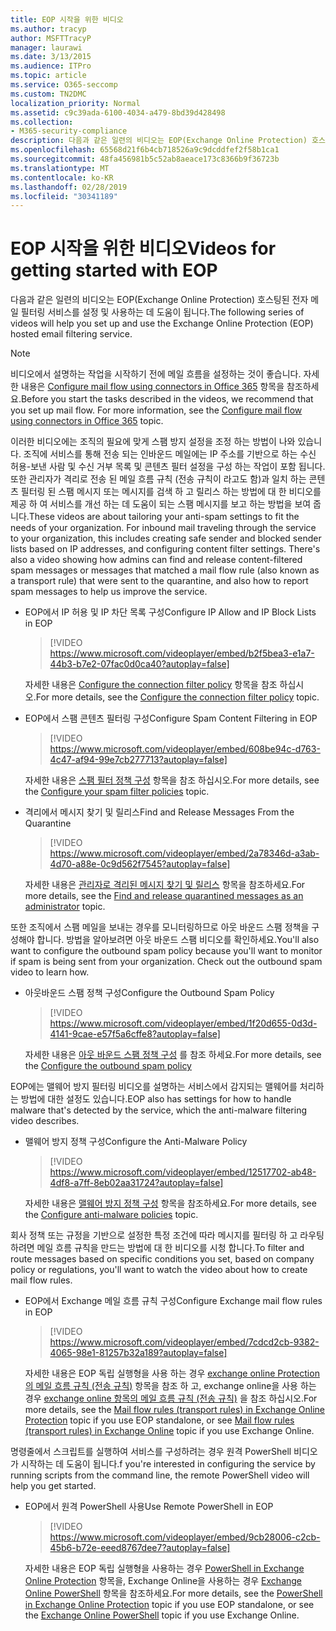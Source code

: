 ```yaml
---
title: EOP 시작을 위한 비디오
ms.author: tracyp
author: MSFTTracyP
manager: laurawi
ms.date: 3/13/2015
ms.audience: ITPro
ms.topic: article
ms.service: O365-seccomp
ms.custom: TN2DMC
localization_priority: Normal
ms.assetid: c9c39ada-6100-4034-a479-8bd39d428498
ms.collection:
- M365-security-compliance
description: 다음과 같은 일련의 비디오는 EOP(Exchange Online Protection) 호스팅된 전자 메일 필터링 서비스를 설정 및 사용하는 데 도움이 됩니다.
ms.openlocfilehash: 65568d21f6b4cb718526a9c9dcddfef2f58b1ca1
ms.sourcegitcommit: 48fa456981b5c52ab8aeace173c8366b9f36723b
ms.translationtype: MT
ms.contentlocale: ko-KR
ms.lasthandoff: 02/28/2019
ms.locfileid: "30341189"
---
```

# <a name="videos-for-getting-started-with-eop"></a><span data-ttu-id="3792e-103">EOP 시작을 위한 비디오</span><span class="sxs-lookup"><span data-stu-id="3792e-103">Videos for getting started with EOP</span></span>

<span data-ttu-id="3792e-104">다음과 같은 일련의 비디오는 EOP(Exchange Online Protection) 호스팅된 전자 메일 필터링 서비스를 설정 및 사용하는 데 도움이 됩니다.</span><span class="sxs-lookup"><span data-stu-id="3792e-104">The following series of videos will help you set up and use the Exchange Online Protection (EOP) hosted email filtering service.</span></span>
  
> [!NOTE]
> <span data-ttu-id="3792e-p101">비디오에서 설명하는 작업을 시작하기 전에 메일 흐름을 설정하는 것이 좋습니다. 자세한 내용은 [Configure mail flow using connectors in Office 365](http://technet.microsoft.com/library/854b5a50-4462-4836-a092-37e208d29624.aspx) 항목을 참조하세요.</span><span class="sxs-lookup"><span data-stu-id="3792e-p101">Before you start the tasks described in the videos, we recommend that you set up mail flow. For more information, see the [Configure mail flow using connectors in Office 365](http://technet.microsoft.com/library/854b5a50-4462-4836-a092-37e208d29624.aspx) topic.</span></span> 
  
<span data-ttu-id="3792e-p102">이러한 비디오에는 조직의 필요에 맞게 스팸 방지 설정을 조정 하는 방법이 나와 있습니다. 조직에 서비스를 통해 전송 되는 인바운드 메일에는 IP 주소를 기반으로 하는 수신 허용-보낸 사람 및 수신 거부 목록 및 콘텐츠 필터 설정을 구성 하는 작업이 포함 됩니다. 또한 관리자가 격리로 전송 된 메일 흐름 규칙 (전송 규칙이 라고도 함)과 일치 하는 콘텐츠 필터링 된 스팸 메시지 또는 메시지를 검색 하 고 릴리스 하는 방법에 대 한 비디오를 제공 하 여 서비스를 개선 하는 데 도움이 되는 스팸 메시지를 보고 하는 방법을 보여 줍니다.</span><span class="sxs-lookup"><span data-stu-id="3792e-p102">These videos are about tailoring your anti-spam settings to fit the needs of your organization. For inbound mail traveling through the service to your organization, this includes creating safe sender and blocked sender lists based on IP addresses, and configuring content filter settings. There's also a video showing how admins can find and release content-filtered spam messages or messages that matched a mail flow rule (also known as a transport rule) that were sent to the quarantine, and also how to report spam messages to help us improve the service.</span></span>
  
- <span data-ttu-id="3792e-110">EOP에서 IP 허용 및 IP 차단 목록 구성</span><span class="sxs-lookup"><span data-stu-id="3792e-110">Configure IP Allow and IP Block Lists in EOP</span></span>
    > [!VIDEO https://www.microsoft.com/videoplayer/embed/b2f5bea3-e1a7-44b3-b7e2-07fac0d0ca40?autoplay=false]
  
    <span data-ttu-id="3792e-111">자세한 내용은 [Configure the connection filter policy](../configure-the-connection-filter-policy.md) 항목을 참조 하십시오.</span><span class="sxs-lookup"><span data-stu-id="3792e-111">For more details, see the [Configure the connection filter policy](../configure-the-connection-filter-policy.md) topic.</span></span> 
    
- <span data-ttu-id="3792e-112">EOP에서 스팸 콘텐츠 필터링 구성</span><span class="sxs-lookup"><span data-stu-id="3792e-112">Configure Spam Content Filtering in EOP</span></span>
    > [!VIDEO https://www.microsoft.com/videoplayer/embed/608be94c-d763-4c47-af94-99e7cb277713?autoplay=false]
  
    <span data-ttu-id="3792e-113">자세한 내용은 [스팸 필터 정책 구성](../configure-your-spam-filter-policies.md) 항목을 참조 하십시오.</span><span class="sxs-lookup"><span data-stu-id="3792e-113">For more details, see the [Configure your spam filter policies](../configure-your-spam-filter-policies.md) topic.</span></span> 
    
- <span data-ttu-id="3792e-114">격리에서 메시지 찾기 및 릴리스</span><span class="sxs-lookup"><span data-stu-id="3792e-114">Find and Release Messages From the Quarantine</span></span>
    > [!VIDEO https://www.microsoft.com/videoplayer/embed/2a78346d-a3ab-4d70-a88e-0c9d562f7545?autoplay=false]
  
    <span data-ttu-id="3792e-115">자세한 내용은 [관리자로 격리된 메시지 찾기 및 릴리스](../find-and-release-quarantined-messages-as-an-administrator.md) 항목을 참조하세요.</span><span class="sxs-lookup"><span data-stu-id="3792e-115">For more details, see the [Find and release quarantined messages as an administrator](../find-and-release-quarantined-messages-as-an-administrator.md) topic.</span></span> 
    
<span data-ttu-id="3792e-p103">또한 조직에서 스팸 메일을 보내는 경우를 모니터링하므로 아웃 바운드 스팸 정책을 구성해야 합니다. 방법을 알아보려면 아웃 바운드 스팸 비디오를 확인하세요.</span><span class="sxs-lookup"><span data-stu-id="3792e-p103">You'll also want to configure the outbound spam policy because you'll want to monitor if spam is being sent from your organization. Check out the outbound spam video to learn how.</span></span>
  
- <span data-ttu-id="3792e-118">아웃바운드 스팸 정책 구성</span><span class="sxs-lookup"><span data-stu-id="3792e-118">Configure the Outbound Spam Policy</span></span>
    > [!VIDEO https://www.microsoft.com/videoplayer/embed/1f20d655-0d3d-4141-9cae-e57f5a6cffe8?autoplay=false]
  
    <span data-ttu-id="3792e-119">자세한 내용은 [아웃 바운드 스팸 정책 구성](../configure-the-outbound-spam-policy.md) 를 참조 하세요.</span><span class="sxs-lookup"><span data-stu-id="3792e-119">For more details, see the [Configure the outbound spam policy](../configure-the-outbound-spam-policy.md)</span></span>
    
<span data-ttu-id="3792e-120">EOP에는 맬웨어 방지 필터링 비디오를 설명하는 서비스에서 감지되는 맬웨어를 처리하는 방법에 대한 설정도 있습니다.</span><span class="sxs-lookup"><span data-stu-id="3792e-120">EOP also has settings for how to handle malware that's detected by the service, which the anti-malware filtering video describes.</span></span>
  
- <span data-ttu-id="3792e-121">맬웨어 방지 정책 구성</span><span class="sxs-lookup"><span data-stu-id="3792e-121">Configure the Anti-Malware Policy</span></span>
    > [!VIDEO https://www.microsoft.com/videoplayer/embed/12517702-ab48-4df8-a7ff-8eb02aa31724?autoplay=false]
  
    <span data-ttu-id="3792e-122">자세한 내용은 [맬웨어 방지 정책 구성](../configure-anti-malware-policies.md) 항목을 참조하세요.</span><span class="sxs-lookup"><span data-stu-id="3792e-122">For more details, see the [Configure anti-malware policies](../configure-anti-malware-policies.md) topic.</span></span> 
    
<span data-ttu-id="3792e-123">회사 정책 또는 규정을 기반으로 설정한 특정 조건에 따라 메시지를 필터링 하 고 라우팅하려면 메일 흐름 규칙을 만드는 방법에 대 한 비디오를 시청 합니다.</span><span class="sxs-lookup"><span data-stu-id="3792e-123">To filter and route messages based on specific conditions you set, based on company policy or regulations, you'll want to watch the video about how to create mail flow rules.</span></span>
  
- <span data-ttu-id="3792e-124">EOP에서 Exchange 메일 흐름 규칙 구성</span><span class="sxs-lookup"><span data-stu-id="3792e-124">Configure Exchange mail flow rules in EOP</span></span>
    > [!VIDEO https://www.microsoft.com/videoplayer/embed/7cdcd2cb-9382-4065-98e1-81257b32a189?autoplay=false]
  
    <span data-ttu-id="3792e-125">자세한 내용은 EOP 독립 실행형을 사용 하는 경우 [exchange online Protection의 메일 흐름 규칙 (전송 규칙)](mail-flow-rules-transport-rules-0.md) 항목을 참조 하 고, exchange online을 사용 하는 경우 [exchange online 항목의 메일 흐름 규칙 (전송 규칙)](http://technet.microsoft.com/library/743bd525-0ca2-426d-b76c-b4a052bc8886.aspx) 을 참조 하십시오.</span><span class="sxs-lookup"><span data-stu-id="3792e-125">For more details, see the [Mail flow rules (transport rules) in Exchange Online Protection](mail-flow-rules-transport-rules-0.md) topic if you use EOP standalone, or see [Mail flow rules (transport rules) in Exchange Online](http://technet.microsoft.com/library/743bd525-0ca2-426d-b76c-b4a052bc8886.aspx) topic if you use Exchange Online.</span></span>
    
<span data-ttu-id="3792e-126">명령줄에서 스크립트를 실행하여 서비스를 구성하려는 경우 원격 PowerShell 비디오가 시작하는 데 도움이 됩니다.</span><span class="sxs-lookup"><span data-stu-id="3792e-126">f you're interested in configuring the service by running scripts from the command line, the remote PowerShell video will help you get started.</span></span>
  
- <span data-ttu-id="3792e-127">EOP에서 원격 PowerShell 사용</span><span class="sxs-lookup"><span data-stu-id="3792e-127">Use Remote PowerShell in EOP</span></span>
    > [!VIDEO https://www.microsoft.com/videoplayer/embed/9cb28006-c2cb-45b6-b72e-eeed8767dee7?autoplay=false]
  
    <span data-ttu-id="3792e-128">자세한 내용은 EOP 독립 실행형을 사용하는 경우 [PowerShell in Exchange Online Protection](http://technet.microsoft.com/library/f7918a88-774a-405e-945b-bc2f5ee9f748.aspx) 항목을, Exchange Online을 사용하는 경우 [Exchange Online PowerShell](http://technet.microsoft.com/library/1cb603b0-2961-4afe-b879-b048fe0f64a2.aspx) 항목을 참조하세요.</span><span class="sxs-lookup"><span data-stu-id="3792e-128">For more details, see the [PowerShell in Exchange Online Protection](http://technet.microsoft.com/library/f7918a88-774a-405e-945b-bc2f5ee9f748.aspx) topic if you use EOP standalone, or see the [Exchange Online PowerShell](http://technet.microsoft.com/library/1cb603b0-2961-4afe-b879-b048fe0f64a2.aspx) topic if you use Exchange Online.</span></span> 
    

